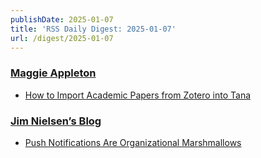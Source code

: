 ```yaml
---
publishDate: 2025-01-07
title: 'RSS Daily Digest: 2025-01-07'
url: /digest/2025-01-07
---
```


### [Maggie Appleton](https://www.maggieappleton.com/)

  * [How to Import Academic Papers from Zotero into Tana](https://www.maggieappleton.com/tana-zotero/)
  
### [Jim Nielsen’s Blog](https://blog.jim-nielsen.com/)

  * [Push Notifications Are Organizational Marshmallows](https://blog.jim-nielsen.com/2025/notification-marshmallows/)
  
